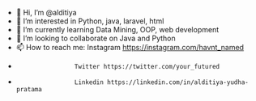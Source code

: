 - 👋 Hi, I’m @alditiya
- 👀 I’m interested in Python, java, laravel, html
- 🌱 I’m currently learning Data Mining, OOP, web development
- 💞️ I’m looking to collaborate on Java and Python
- 📫 How to reach me: Instagram https://instagram.com/havnt_named
-                     Twitter https://twitter.com/your_futured
-                     Linkedin https://linkedin.com/in/alditiya-yudha-pratama

<!---
alditiya/alditiya is a ✨ special ✨ repository because its `README.md` (this file) appears on your GitHub profile.
You can click the Preview link to take a look at your changes.
--->
